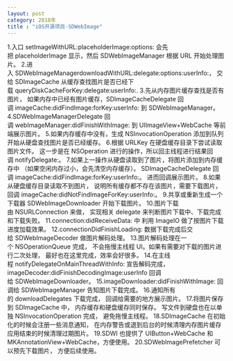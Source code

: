 ```yaml
---
layout: post
category: 2018年
title : "iOS开源项目-SDWebImage"
---
```


1.入口 setImageWithURL:placeholderImage:options:
会先把 placeholderImage 显示，然后 SDWebImageManager 根据 URL 开始处理图片。
2.进入 SDWebImageManagerdownloadWithURL:delegate:options:userInfo:，
交给 SDImageCache 从缓存查找图片是否已经下载 queryDiskCacheForKey:delegate:userInfo:.
3.先从内存图片缓存查找是否有图片，
如果内存中已经有图片缓存，SDImageCacheDelegate 回调 imageCache:didFindImage:forKey:userInfo: 到 SDWebImageManager。
4.SDWebImageManagerDelegate 回调 webImageManager:didFinishWithImage:
到 UIImageView+WebCache 等前端展示图片。
5.如果内存缓存中没有，生成 NSInvocationOperation
添加到队列开始从硬盘查找图片是否已经缓存。
6.根据 URLKey 在硬盘缓存目录下尝试读取图片文件。
这一步是在 NSOperation 进行的操作，所以回主线程进行结果回调 notifyDelegate:。
7.如果上一操作从硬盘读取到了图片，将图片添加到内存缓存中
（如果空闲内存过小，会先清空内存缓存）。
SDImageCacheDelegate 回调 imageCache:didFindImage:forKey:userInfo:。
进而回调展示图片。
8.如果从硬盘缓存目录读取不到图片，
说明所有缓存都不存在该图片，需要下载图片，
回调 imageCache:didNotFindImageForKey:userInfo:。
9.共享或重新生成一个下载器 SDWebImageDownloader 开始下载图片。
10.图片下载由 NSURLConnection 来做，
实现相关 delegate 来判断图片下载中、下载完成和下载失败。
11.connection:didReceiveData: 中
利用 ImageIO 做了按图片下载进度加载效果。
12.connectionDidFinishLoading: 数据下载完成后交给 SDWebImageDecoder 做图片解码处理。
13.图片解码处理在一个 NSOperationQueue 完成，
不会拖慢主线程 UI。如果有需要对下载的图片进行二次处理，
最好也在这里完成，效率会好很多。
14.在主线程 notifyDelegateOnMainThreadWithInfo:
宣告解码完成，
imageDecoder:didFinishDecodingImage:userInfo
回调给 SDWebImageDownloader。
15.imageDownloader:didFinishWithImage:
回调给 SDWebImageManager 告知图片下载完成。
16.通知所有的 downloadDelegates 下载完成，
回调给需要的地方展示图片。
17.将图片保存到 SDImageCache 中，
内存缓存和硬盘缓存同时保存。
写文件到硬盘也在以单独 NSInvocationOperation 完成，
避免拖慢主线程。
18.SDImageCache 在初始化的时候会注册一些消息通知，
在内存警告或退到后台的时候清理内存图片缓存
应用结束的时候清理过期图片。
19.SDWI 也提供了 UIButton+WebCache 和
MKAnnotationView+WebCache，方便使用。
20.SDWebImagePrefetcher 可以预先下载图片，
方便后续使用。